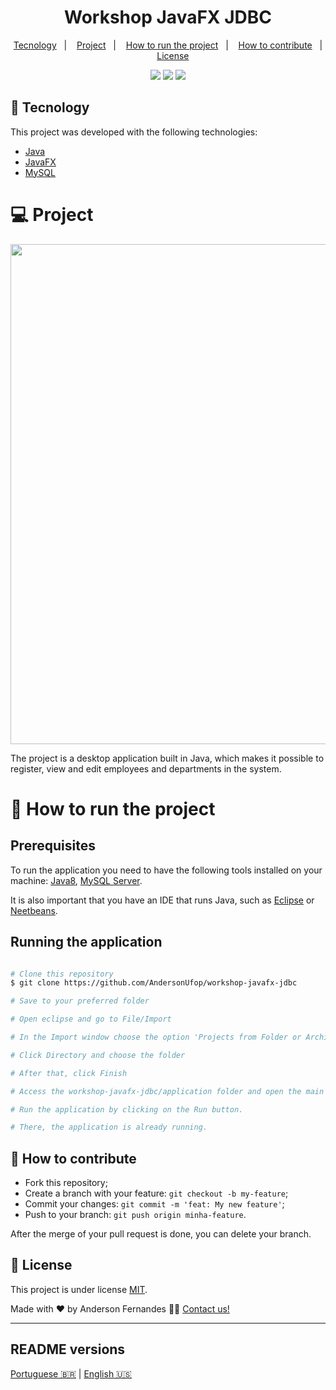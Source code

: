<h1 align="center">
  Workshop JavaFX JDBC
</h1>

<p align="center">
  <a href="#-tecnology">Tecnology</a>&nbsp;&nbsp;&nbsp;|&nbsp;&nbsp;&nbsp;
  <a href="#-project">Project</a>&nbsp;&nbsp;&nbsp;|&nbsp;&nbsp;&nbsp;
  <a href="#-how-to-run-the-project">How to run the project</a>&nbsp;&nbsp;&nbsp;|&nbsp;&nbsp;&nbsp;
  <a href="#-how-to-contribute">How to contribute</a>&nbsp;&nbsp;&nbsp;|&nbsp;&nbsp;&nbsp;
  <a href="#memo-license">License</a>
</p>

<p align="center">
  <img src="https://img.shields.io/github/languages/count/AndersonUfop/workshop-javafx-jdbc">
  <img src="https://img.shields.io/github/languages/top/AndersonUfop/workshop-javafx-jdbc">
  <img src="https://img.shields.io/github/repo-size/AndersonUfop/workshop-javafx-jdbc">
</p>

## 🚀 Tecnology

This project was developed with the following technologies:

- [Java](https://www.java.com/pt-BR/)
- [JavaFX](https://openjfx.io)
- [MySQL](https://www.mysql.com)

# 💻 Project

<img src="https://user-images.githubusercontent.com/49786548/99917098-ecb32700-2cec-11eb-9a15-80debf68ceb1.gif" width="800">

The project is a desktop application built in Java, which makes it possible to register, view and edit employees and departments in the system.

 
# 🚀 How to run the project

## Prerequisites

To run the application you need to have the following tools installed on your machine: [Java8](https://www.oracle.com/br/java/technologies/javase/javase-jdk8-downloads.html),
[MySQL Server](https://dev.mysql.com/downloads/mysql/).

It is also important that you have an IDE that runs Java, such as [Eclipse](https://www.eclipse.org/downloads/) or [Neetbeans](https://netbeans.org).

## Running the application

```bash

# Clone this repository
$ git clone https://github.com/AndersonUfop/workshop-javafx-jdbc

# Save to your preferred folder

# Open eclipse and go to File/Import

# In the Import window choose the option 'Projects from Folder or Archive'

# Click Directory and choose the folder

# After that, click Finish

# Access the workshop-javafx-jdbc/application folder and open the main file

# Run the application by clicking on the Run button.

# There, the application is already running.

```

## 🤔 How to contribute

- Fork this repository;
- Create a branch with your feature: `git checkout -b my-feature`;
- Commit your changes: `git commit -m 'feat: My new feature'`;
- Push to your branch: `git push origin minha-feature`.

After the merge of your pull request is done, you can delete your branch.

## :memo: License

This project is under license [MIT](./LICENSE).

Made with ❤️ by Anderson Fernandes 👋🏽 [Contact us!](https://www.linkedin.com/in/anderson-fernandes-8b5a50135/)

---

##  README versions

[Portuguese 🇧🇷](./README.md)  |  [English 🇺🇸](./README-en.md)



